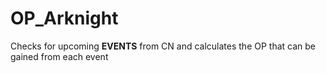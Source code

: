 # OP_Arknight
Checks for upcoming **EVENTS** from CN and calculates the OP that can be gained from each event
